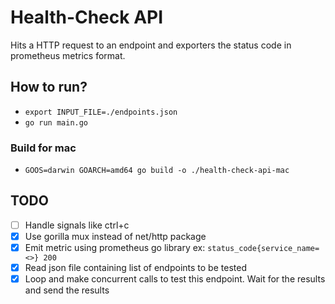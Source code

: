 # Health-Check API

Hits a HTTP request to an endpoint and exporters the status code in prometheus metrics format.

## How to run?
- `export INPUT_FILE=./endpoints.json`
- `go run main.go`

### Build for mac
- `GOOS=darwin GOARCH=amd64 go build -o ./health-check-api-mac`

## TODO
- [ ] Handle signals like ctrl+c
- [x] Use gorilla mux instead of net/http package
- [x] Emit metric using prometheus go library ex: `status_code{service_name=<>} 200`
- [x] Read json file containing list of endpoints to be tested
- [x] Loop and make concurrent calls to test this endpoint. Wait for the results and send the results
